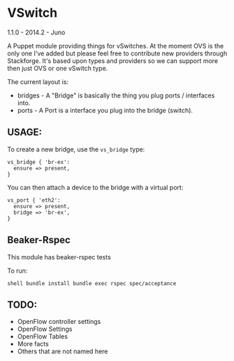 VSwitch
=======

1.1.0 - 2014.2 - Juno

A Puppet module providing things for vSwitches. At the moment OVS is the only
one I've added but please feel free to contribute new providers through
Stackforge. It's based upon types and providers so we can support more then just
OVS or one vSwitch type.

The current layout is:

* bridges - A "Bridge" is basically the thing you plug ports / interfaces into.
* ports - A Port is a interface you plug into the bridge (switch).

## USAGE:
To create a new bridge, use the `vs_bridge` type:

```
vs_bridge { 'br-ex':
  ensure => present,
}
```

You can then attach a device to the bridge with a virtual port:
```
vs_port { 'eth2':
  ensure => present,
  bridge => 'br-ex',
}
```

## Beaker-Rspec

This module has beaker-rspec tests

To run:

``shell
bundle install
bundle exec rspec spec/acceptance
``

## TODO:
* OpenFlow controller settings
* OpenFlow Settings
* OpenFlow Tables
* More facts
* Others that are not named here
